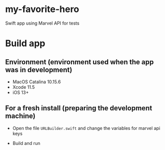 # my-favorite-hero
Swift app using Marvel API for tests

# Build app

## Environment (environment used when the app was in development)
- MacOS Catalina 10.15.6
- Xcode 11.5
- iOS 13+

## For a fresh install (preparing the development machine)

- Open the file `URLBuilder.swift` and change the variables for marvel api keys

- Build and run
